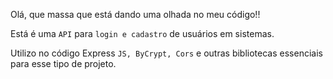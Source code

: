 Olá, que massa que está dando uma olhada no meu código!!

Está é uma `API` para `login e cadastro` de usuários em sistemas.

Utilizo no código Express `JS, ByCrypt, Cors` e outras bibliotecas essenciais para esse tipo de projeto.
